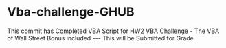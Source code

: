 # Vba-challenge-GHUB
This commit has Completed VBA Script for HW2 VBA Challenge - The VBA of Wall Street
Bonus included --- This will be Submitted for Grade

